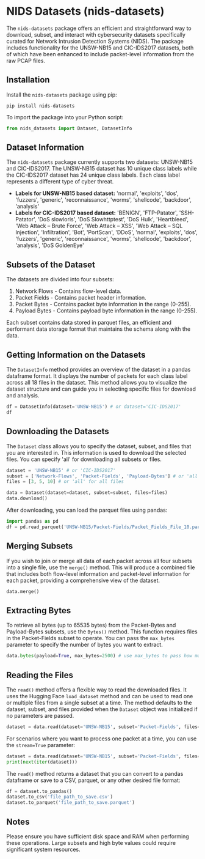 # NIDS Datasets (nids-datasets)

The `nids-datasets` package offers an efficient and straightforward way to download, subset, and interact with cybersecurity datasets specifically curated for Network Intrusion Detection Systems (NIDS). The package includes functionality for the UNSW-NB15 and CIC-IDS2017 datasets, both of which have been enhanced to include packet-level information from the raw PCAP files. 

## Installation

Install the `nids-datasets` package using pip:

```shell
pip install nids-datasets
```

To import the package into your Python script:

```python
from nids_datasets import Dataset, DatasetInfo
```

## Dataset Information

The `nids-datasets` package currently supports two datasets: UNSW-NB15 and CIC-IDS2017. The UNSW-NB15 dataset has 10 unique class labels while the CIC-IDS2017 dataset has 24 unique class labels. Each class label represents a different type of cyber threat.

- **Labels for UNSW-NB15 based dataset:** 'normal', 'exploits', 'dos', 'fuzzers', 'generic', 'reconnaissance', 'worms', 'shellcode', 'backdoor', 'analysis'
- **Labels for CIC-IDS2017 based dataset:** 'BENIGN', 'FTP-Patator', 'SSH-Patator', 'DoS slowloris', 'DoS Slowhttptest', 'DoS Hulk', 'Heartbleed', 'Web Attack – Brute Force', 'Web Attack – XSS', 'Web Attack – SQL Injection', 'Infiltration', 'Bot', 'PortScan', 'DDoS', 'normal', 'exploits', 'dos', 'fuzzers', 'generic', 'reconnaissance', 'worms', 'shellcode', 'backdoor', 'analysis', 'DoS GoldenEye'

## Subsets of the Dataset

The datasets are divided into four subsets:

1. Network Flows - Contains flow-level data.
2. Packet Fields - Contains packet header information.
3. Packet Bytes - Contains packet byte information in the range (0-255).
4. Payload Bytes - Contains payload byte information in the range (0-255).

Each subset contains data stored in parquet files, an efficient and performant data storage format that maintains the schema along with the data.

## Getting Information on the Datasets

The `DatasetInfo` method provides an overview of the dataset in a pandas dataframe format. It displays the number of packets for each class label across all 18 files in the dataset. This method allows you to visualize the dataset structure and can guide you in selecting specific files for download and analysis.

```python
df = DatasetInfo(dataset='UNSW-NB15') # or dataset='CIC-IDS2017'
df
```

## Downloading the Datasets

The `Dataset` class allows you to specify the dataset, subset, and files that you are interested in. This information is used to download the selected files. You can specify 'all' for downloading all subsets or files.

```python
dataset = 'UNSW-NB15' # or 'CIC-IDS2017'
subset = ['Network-Flows', 'Packet-Fields', 'Payload-Bytes'] # or 'all' for all subsets
files = [3, 5, 10] # or 'all' for all files

data = Dataset(dataset=dataset, subset=subset, files=files)
data.download()
```

After downloading, you can load the parquet files using pandas:

```python
import pandas as pd
df = pd.read_parquet('UNSW-NB15/Packet-Fields/Packet_Fields_File_10.parquet')
```

## Merging Subsets

If you wish to join or merge all data of each packet across all four subsets into a single file, use the `merge()` method. This will produce a combined file that includes both flow-level information and packet-level information for each packet, providing a comprehensive view of the dataset.

```python
data.merge()
```

## Extracting Bytes

To retrieve all bytes (up to 65535 bytes) from the Packet-Bytes and Payload-Bytes subsets, use the `Bytes()` method. This function requires files in the Packet-Fields subset to operate. You can pass the `max_bytes` parameter to specify the number of bytes you want to extract.

```python
data.bytes(payload=True, max_bytes=2500) # use max_bytes to pass how many bytes you want
```

## Reading the Files

The `read()` method offers a flexible way to read the downloaded files. It uses the Hugging Face `load_dataset` method and can be used to read one or multiple files from a single subset at a time. The method defaults to the dataset, subset, and files provided when the `Dataset` object was initialized if no parameters are passed.

```python
dataset = data.read(dataset='UNSW-NB15', subset='Packet-Fields', files=[1,2])
```

For scenarios where you want to process one packet at a time, you can use the `stream=True` parameter:

```python
dataset = data.read(dataset='UNSW-NB15', subset='Packet-Fields', files=[1,2], stream=True)
print(next(iter(dataset)))
```

The `read()` method returns a dataset that you can convert to a pandas dataframe or save to a CSV, parquet, or any other desired file format:

```python
df = dataset.to_pandas()
dataset.to_csv('file_path_to_save.csv')
dataset.to_parquet('file_path_to_save.parquet')
```

## Notes

Please ensure you have sufficient disk space and RAM when performing these operations. Large subsets and high byte values could require significant system resources.
